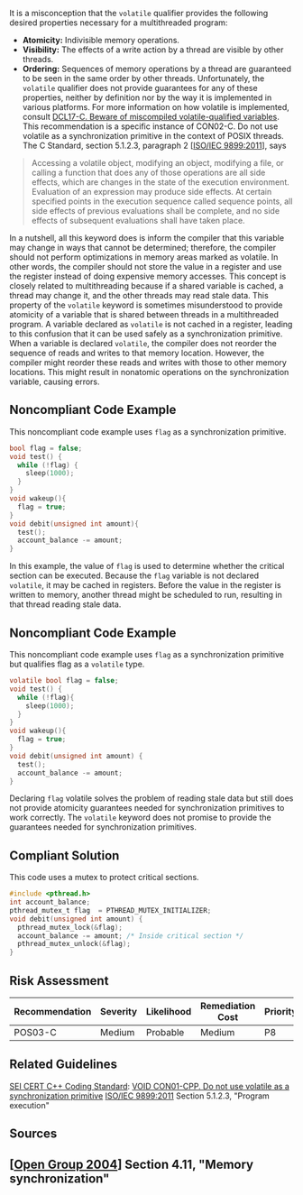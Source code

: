It is a misconception that the `volatile` qualifier provides the following desired properties necessary for a multithreaded program:
-   **Atomicity:** Indivisible memory operations.
-   **Visibility:** The effects of a write action by a thread are visible by other threads.
-   **Ordering:** Sequences of memory operations by a thread are guaranteed to be seen in the same order by other threads.
Unfortunately, the `volatile` qualifier does not provide guarantees for any of these properties, neither by definition nor by the way it is implemented in various platforms. For more information on how volatile is implemented, consult [DCL17-C. Beware of miscompiled volatile-qualified variables](DCL17-C_%20Beware%20of%20miscompiled%20volatile-qualified%20variables).
This recommendation is a specific instance of CON02-C. Do not use volatile as a synchronization primitive in the context of POSIX threads.
The C Standard, section 5.1.2.3, paragraph 2 \[[ISO/IEC 9899:2011](https://www.securecoding.cert.org/confluence/display/seccode/AA.+Bibliography#AABibliography-ISOIEC9899-2011)\], says
> Accessing a volatile object, modifying an object, modifying a file, or calling a function that does any of those operations are all side effects, which are changes in the state of the execution environment. Evaluation of an expression may produce side effects. At certain specified points in the execution sequence called sequence points, all side effects of previous evaluations shall be complete, and no side effects of subsequent evaluations shall have taken place.

In a nutshell, all this keyword does is inform the compiler that this variable may change in ways that cannot be determined; therefore, the compiler should not perform optimizations in memory areas marked as volatile. In other words, the compiler should not store the value in a register and use the register instead of doing expensive memory accesses. This concept is closely related to multithreading because if a shared variable is cached, a thread may change it, and the other threads may read stale data.
This property of the `volatile` keyword is sometimes misunderstood to provide atomicity of a variable that is shared between threads in a multithreaded program. A variable declared as `volatile` is not cached in a register, leading to this confusion that it can be used safely as a synchronization primitive. When a variable is declared `volatile`, the compiler does not reorder the sequence of reads and writes to that memory location. However, the compiler might reorder these reads and writes with those to other memory locations. This might result in nonatomic operations on the synchronization variable, causing errors.
## Noncompliant Code Example
This noncompliant code example uses `flag` as a synchronization primitive.
``` c
bool flag = false;
void test() {
  while (!flag) {
    sleep(1000);
  }
}
void wakeup(){
  flag = true;
}
void debit(unsigned int amount){
  test();
  account_balance -= amount;
}
```
In this example, the value of `flag` is used to determine whether the critical section can be executed. Because the `flag` variable is not declared `volatile`, it may be cached in registers. Before the value in the register is written to memory, another thread might be scheduled to run, resulting in that thread reading stale data.
## Noncompliant Code Example
This noncompliant code example uses `flag` as a synchronization primitive but qualifies flag as a `volatile` type.
``` c
volatile bool flag = false;
void test() {
  while (!flag){
    sleep(1000);
  }
}
void wakeup(){
  flag = true;
}
void debit(unsigned int amount) {
  test();
  account_balance -= amount;
}
```
Declaring `flag` volatile solves the problem of reading stale data but still does not provide atomicity guarantees needed for synchronization primitives to work correctly. The `volatile` keyword does not promise to provide the guarantees needed for synchronization primitives.
## Compliant Solution
This code uses a mutex to protect critical sections.
``` c
#include <pthread.h>
int account_balance;
pthread_mutex_t flag  = PTHREAD_MUTEX_INITIALIZER;
void debit(unsigned int amount) {
  pthread_mutex_lock(&flag);
  account_balance -= amount; /* Inside critical section */
  pthread_mutex_unlock(&flag);
}
```
## Risk Assessment

| Recommendation | Severity | Likelihood | Remediation Cost | Priority | Level |
| ----|----|----|----|----|----|
| POS03-C | Medium | Probable | Medium | P8 | L2 |

## Related Guidelines
[SEI CERT C++ Coding Standard](https://wiki.sei.cmu.edu/confluence/pages/viewpage.action?pageId=88046682): [VOID CON01-CPP. Do not use volatile as a synchronization primitive](https://wiki.sei.cmu.edu/confluence/display/cplusplus/VOID+CON01-CPP.+Do+not+use+volatile+as+a+synchronization+primitive)
[ISO/IEC 9899:2011](https://www.securecoding.cert.org/confluence/display/seccode/AA.+Bibliography#AABibliography-ISOIEC9899-2011) Section 5.1.2.3, "Program execution"
## Sources
\[[Open Group 2004](AA.-Bibliography_87152170.html#AA.Bibliography-OpenGroup04)\] Section 4.11, "Memory synchronization"
------------------------------------------------------------------------
[](https://www.securecoding.cert.org/confluence/display/seccode/POS02-C.+Follow+the+principle+of+least+privilege?showChildren=false&showComments=false) [](https://www.securecoding.cert.org/confluence/pages/viewpage.action?pageId=1336) [](https://www.securecoding.cert.org/confluence/display/seccode/POS04-C.+Avoid+using+PTHREAD_MUTEX_NORMAL+type+mutex+locks?showChildren=false&showComments=false)
